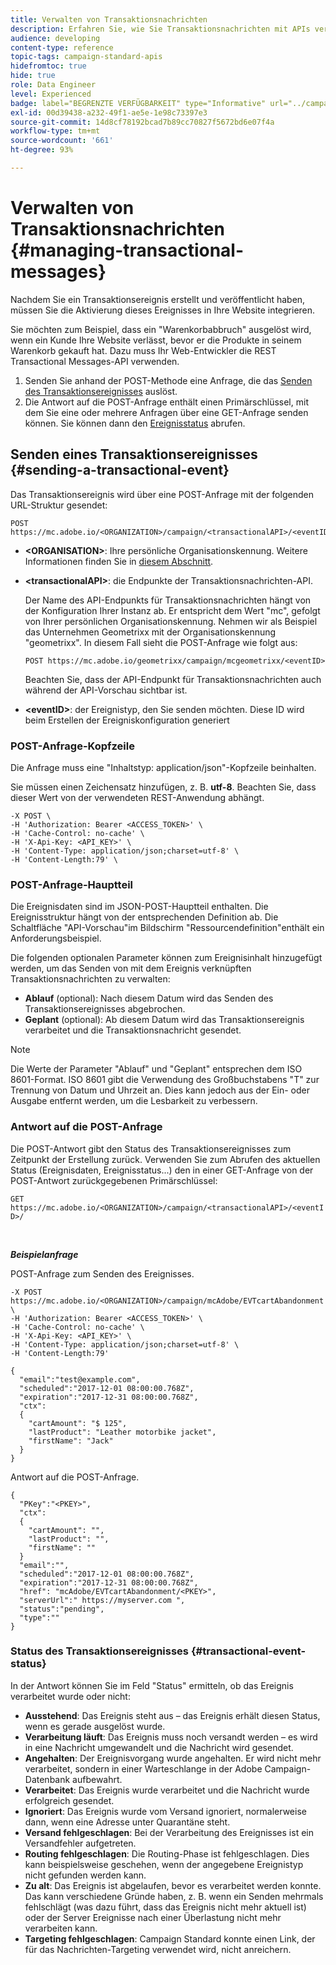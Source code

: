 ```yaml
---
title: Verwalten von Transaktionsnachrichten
description: Erfahren Sie, wie Sie Transaktionsnachrichten mit APIs verwalten.
audience: developing
content-type: reference
topic-tags: campaign-standard-apis
hidefromtoc: true
hide: true
role: Data Engineer
level: Experienced
badge: label="BEGRENZTE VERFÜGBARKEIT" type="Informative" url="../campaign-standard-migration-home.md" tooltip="Auf Campaign Standard migrierte Benutzer beschränkt"
exl-id: 00d39438-a232-49f1-ae5e-1e98c73397e3
source-git-commit: 14d8cf78192bcad7b89cc70827f5672bd6e07f4a
workflow-type: tm+mt
source-wordcount: '661'
ht-degree: 93%

---
```


# Verwalten von Transaktionsnachrichten {#managing-transactional-messages}

Nachdem Sie ein Transaktionsereignis erstellt und veröffentlicht haben, müssen Sie die Aktivierung dieses Ereignisses in Ihre Website integrieren.

Sie möchten zum Beispiel, dass ein &quot;Warenkorbabbruch&quot; ausgelöst wird, wenn ein Kunde Ihre Website verlässt, bevor er die Produkte in seinem Warenkorb gekauft hat. Dazu muss Ihr Web-Entwickler die REST Transactional Messages-API verwenden.

1. Senden Sie anhand der POST-Methode eine Anfrage, die das [Senden des Transaktionsereignisses](#sending-a-transactional-event) auslöst.
1. Die Antwort auf die POST-Anfrage enthält einen Primärschlüssel, mit dem Sie eine oder mehrere Anfragen über eine GET-Anfrage senden können. Sie können dann den [Ereignisstatus](#transactional-event-status) abrufen.

## Senden eines Transaktionsereignisses {#sending-a-transactional-event}

Das Transaktionsereignis wird über eine POST-Anfrage mit der folgenden URL-Struktur gesendet:

```
POST https://mc.adobe.io/<ORGANIZATION>/campaign/<transactionalAPI>/<eventID>
```

* **&lt;ORGANISATION>**: Ihre persönliche Organisationskennung. Weitere Informationen finden Sie in [diesem Abschnitt](must-read.md).

* **&lt;transactionalAPI>**: die Endpunkte der Transaktionsnachrichten-API.

  Der Name des API-Endpunkts für Transaktionsnachrichten hängt von der Konfiguration Ihrer Instanz ab. Er entspricht dem Wert &quot;mc&quot;, gefolgt von Ihrer persönlichen Organisationskennung. Nehmen wir als Beispiel das Unternehmen Geometrixx mit der Organisationskennung &quot;geometrixx&quot;. In diesem Fall sieht die POST-Anfrage wie folgt aus:

  `POST https://mc.adobe.io/geometrixx/campaign/mcgeometrixx/<eventID>`

  Beachten Sie, dass der API-Endpunkt für Transaktionsnachrichten auch während der API-Vorschau sichtbar ist.

* **&lt;eventID>**: der Ereignistyp, den Sie senden möchten. Diese ID wird beim Erstellen der Ereigniskonfiguration generiert

### POST-Anfrage-Kopfzeile

Die Anfrage muss eine &quot;Inhaltstyp: application/json&quot;-Kopfzeile beinhalten.

Sie müssen einen Zeichensatz hinzufügen, z. B. **utf-8**. Beachten Sie, dass dieser Wert von der verwendeten REST-Anwendung abhängt.

```
-X POST \
-H 'Authorization: Bearer <ACCESS_TOKEN>' \
-H 'Cache-Control: no-cache' \
-H 'X-Api-Key: <API_KEY>' \
-H 'Content-Type: application/json;charset=utf-8' \
-H 'Content-Length:79' \
```

### POST-Anfrage-Hauptteil

Die Ereignisdaten sind im JSON-POST-Hauptteil enthalten. Die Ereignisstruktur hängt von der entsprechenden Definition ab. Die Schaltfläche &quot;API-Vorschau&quot;im Bildschirm &quot;Ressourcendefinition&quot;enthält ein Anforderungsbeispiel.

Die folgenden optionalen Parameter können zum Ereignisinhalt hinzugefügt werden, um das Senden von mit dem Ereignis verknüpften Transaktionsnachrichten zu verwalten:

* **Ablauf** (optional): Nach diesem Datum wird das Senden des Transaktionsereignisses abgebrochen.
* **Geplant** (optional): Ab diesem Datum wird das Transaktionsereignis verarbeitet und die Transaktionsnachricht gesendet.

>[!NOTE]
>
>Die Werte der Parameter &quot;Ablauf&quot; und &quot;Geplant&quot; entsprechen dem ISO 8601-Format. ISO 8601 gibt die Verwendung des Großbuchstabens &quot;T&quot; zur Trennung von Datum und Uhrzeit an. Dies kann jedoch aus der Ein- oder Ausgabe entfernt werden, um die Lesbarkeit zu verbessern.

### Antwort auf die POST-Anfrage

Die POST-Antwort gibt den Status des Transaktionsereignisses zum Zeitpunkt der Erstellung zurück. Verwenden Sie zum Abrufen des aktuellen Status (Ereignisdaten, Ereignisstatus...) den in einer GET-Anfrage von der POST-Antwort zurückgegebenen Primärschlüssel:

`GET https://mc.adobe.io/<ORGANIZATION>/campaign/<transactionalAPI>/<eventID>/`

<br/>

***Beispielanfrage***

POST-Anfrage zum Senden des Ereignisses.

```
-X POST https://mc.adobe.io/<ORGANIZATION>/campaign/mcAdobe/EVTcartAbandonment \
-H 'Authorization: Bearer <ACCESS_TOKEN>' \
-H 'Cache-Control: no-cache' \
-H 'X-Api-Key: <API_KEY>' \
-H 'Content-Type: application/json;charset=utf-8' \
-H 'Content-Length:79'

{
  "email":"test@example.com",
  "scheduled":"2017-12-01 08:00:00.768Z",
  "expiration":"2017-12-31 08:00:00.768Z",
  "ctx":
  {
    "cartAmount": "$ 125",
    "lastProduct": "Leather motorbike jacket",
    "firstName": "Jack"
  }
}
```

Antwort auf die POST-Anfrage.

```
{
  "PKey":"<PKEY>",
  "ctx":
  {
    "cartAmount": "",
    "lastProduct": "",
    "firstName": ""
  }
  "email":"",
  "scheduled":"2017-12-01 08:00:00.768Z",
  "expiration":"2017-12-31 08:00:00.768Z",
  "href": "mcAdobe/EVTcartAbandonment/<PKEY>",
  "serverUrl":" https://myserver.com ",
  "status":"pending",
  "type":""
}
```

### Status des Transaktionsereignisses {#transactional-event-status}

In der Antwort können Sie im Feld &quot;Status&quot; ermitteln, ob das Ereignis verarbeitet wurde oder nicht:

* **Ausstehend**: Das Ereignis steht aus – das Ereignis erhält diesen Status, wenn es gerade ausgelöst wurde.
* **Verarbeitung läuft**: Das Ereignis muss noch versandt werden – es wird in eine Nachricht umgewandelt und die Nachricht wird gesendet.
* **Angehalten**: Der Ereignisvorgang wurde angehalten. Er wird nicht mehr verarbeitet, sondern in einer Warteschlange in der Adobe Campaign-Datenbank aufbewahrt.
* **Verarbeitet**: Das Ereignis wurde verarbeitet und die Nachricht wurde erfolgreich gesendet.
* **Ignoriert**: Das Ereignis wurde vom Versand ignoriert, normalerweise dann, wenn eine Adresse unter Quarantäne steht.
* **Versand fehlgeschlagen**: Bei der Verarbeitung des Ereignisses ist ein Versandfehler aufgetreten.
* **Routing fehlgeschlagen**: Die Routing-Phase ist fehlgeschlagen. Dies kann beispielsweise geschehen, wenn der angegebene Ereignistyp nicht gefunden werden kann.
* **Zu alt**: Das Ereignis ist abgelaufen, bevor es verarbeitet werden konnte. Das kann verschiedene Gründe haben, z. B. wenn ein Senden mehrmals fehlschlägt (was dazu führt, dass das Ereignis nicht mehr aktuell ist) oder der Server Ereignisse nach einer Überlastung nicht mehr verarbeiten kann.
* **Targeting fehlgeschlagen**: Campaign Standard konnte einen Link, der für das Nachrichten-Targeting verwendet wird, nicht anreichern.
